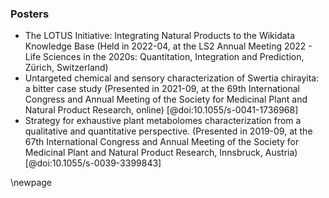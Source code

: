 ### Posters

- The LOTUS Initiative: Integrating Natural Products to the Wikidata Knowledge Base (Held in 2022-04, at the LS2 Annual Meeting 2022 - Life Sciences in the 2020s: Quantitation, Integration and Prediction, Zürich, Switzerland)
- Untargeted chemical and sensory characterization of Swertia chirayita: a bitter case study (Presented in 2021-09, at the 69th International Congress and Annual Meeting of the Society for Medicinal Plant and Natural Product Research, online) [@doi:10.1055/s-0041-1736968]
- Strategy for exhaustive plant metabolomes characterization from a qualitative and quantitative perspective. (Presented in 2019-09, at the 67th International Congress and Annual Meeting of the Society for Medicinal Plant and Natural Product Research, Innsbruck, Austria) [@doi:10.1055/s-0039-3399843]

\newpage